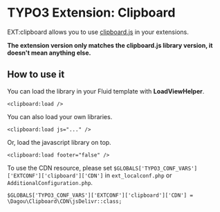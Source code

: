 # TYPO3 Extension: Clipboard

EXT:clipboard allows you to use [clipboard.js](https://clipboardjs.com/) in your extensions.

**The extension version only matches the clipboard.js library version, it doesn't mean anything else.**

## How to use it

You can load the library in your Fluid template with **LoadViewHelper**.

    <clipboard:load />

You can also load your own libraries.

    <clipboard:load js="..." />
    
Or, load the javascript library on top.

    <clipboard:load footer="false" />
    
To use the CDN resource, please set `$GLOBALS['TYPO3_CONF_VARS']['EXTCONF']['clipboard']['CDN']` in `ext_localconf.php` or `AdditionalConfiguration.php`.

    $GLOBALS['TYPO3_CONF_VARS']['EXTCONF']['clipboard']['CDN'] = \Dagou\Clipboard\CDN\jsDelivr::class;